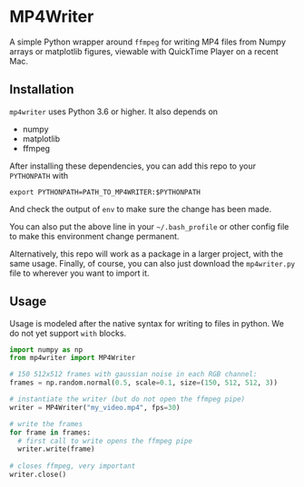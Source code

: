 # MP4Writer

A simple Python wrapper around `ffmpeg` for writing MP4 files from Numpy arrays
or matplotlib figures, viewable with QuickTime Player on a recent Mac.

## Installation

`mp4writer` uses Python 3.6 or higher. It also depends on
* numpy
* matplotlib
* ffmpeg

After installing these dependencies, you can add this repo to your `PYTHONPATH`
with
```
export PYTHONPATH=PATH_TO_MP4WRITER:$PYTHONPATH
```
And check the output of `env` to make sure the change has been made.

You can also put the above line in your `~/.bash_profile` or other config file
to make this environment change permanent.

Alternatively, this repo will work as a package in a larger project, with the
same usage. Finally, of course, you can also just download the `mp4writer.py`
file to wherever you want to import it.

## Usage

Usage is modeled after the native syntax for writing to files in python. We do
not yet support `with` blocks.

```python
import numpy as np
from mp4writer import MP4Writer

# 150 512x512 frames with gaussian noise in each RGB channel:
frames = np.random.normal(0.5, scale=0.1, size=(150, 512, 512, 3))

# instantiate the writer (but do not open the ffmpeg pipe)
writer = MP4Writer("my_video.mp4", fps=30)

# write the frames
for frame in frames:
  # first call to write opens the ffmpeg pipe
  writer.write(frame)
  
# closes ffmpeg, very important
writer.close()
```
